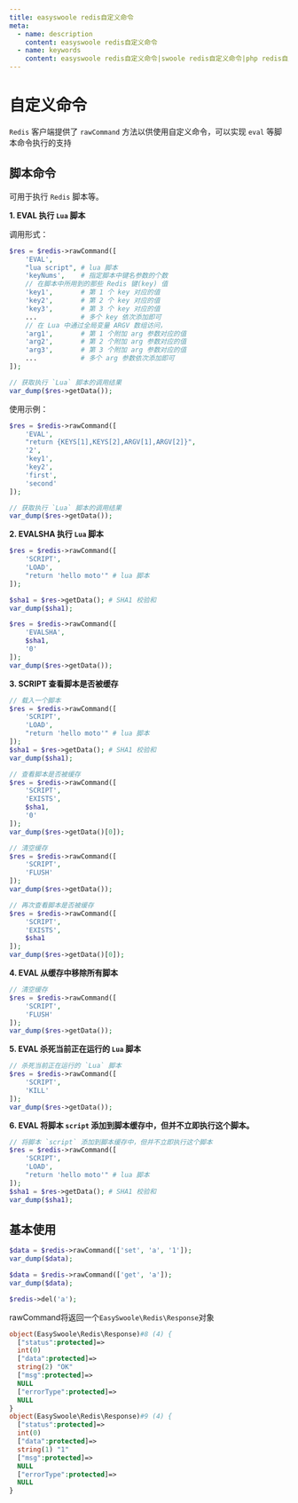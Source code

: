 ```yaml
---
title: easyswoole redis自定义命令
meta:
  - name: description
    content: easyswoole redis自定义命令
  - name: keywords
    content: easyswoole redis自定义命令|swoole redis自定义命令|php redis自定义命令
---
```


# 自定义命令
`Redis` 客户端提供了 `rawCommand` 方法以供使用自定义命令，可以实现 `eval` 等脚本命令执行的支持

## 脚本命令

可用于执行 `Redis` 脚本等。

**1. EVAL 执行 `Lua` 脚本**

调用形式：

```php
$res = $redis->rawCommand([
    'EVAL', 
    "lua script", # lua 脚本
    'keyNums',    # 指定脚本中键名参数的个数
    // 在脚本中所用到的那些 Redis 键(key) 值
    'key1',       # 第 1 个 key 对应的值
    'key2',       # 第 2 个 key 对应的值
    'key3',       # 第 3 个 key 对应的值
    ...           # 多个 key 依次添加即可
    // 在 Lua 中通过全局变量 ARGV 数组访问，
    'arg1',       # 第 1 个附加 arg 参数对应的值
    'arg2',       # 第 2 个附加 arg 参数对应的值
    'arg3',       # 第 3 个附加 arg 参数对应的值
    ...           # 多个 arg 参数依次添加即可
]);

// 获取执行 `Lua` 脚本的调用结果
var_dump($res->getData());
```

使用示例：

```php
$res = $redis->rawCommand([
    'EVAL', 
    "return {KEYS[1],KEYS[2],ARGV[1],ARGV[2]}",
    '2',
    'key1',
    'key2',
    'first',
    'second'
]);

// 获取执行 `Lua` 脚本的调用结果
var_dump($res->getData());
```

**2. EVALSHA 执行 `Lua` 脚本**

```php
$res = $redis->rawCommand([
    'SCRIPT',
    'LOAD',
    "return 'hello moto'" # lua 脚本
]);

$sha1 = $res->getData(); # SHA1 校验和
var_dump($sha1);

$res = $redis->rawCommand([
    'EVALSHA',
    $sha1,
    '0'
]);
var_dump($res->getData());
```

**3. SCRIPT 查看脚本是否被缓存**

```php
// 载入一个脚本
$res = $redis->rawCommand([
    'SCRIPT',
    'LOAD',
    "return 'hello moto'" # lua 脚本
]);
$sha1 = $res->getData(); # SHA1 校验和
var_dump($sha1);

// 查看脚本是否被缓存
$res = $redis->rawCommand([
    'SCRIPT',
    'EXISTS',
    $sha1,
    '0'
]);
var_dump($res->getData()[0]);

// 清空缓存
$res = $redis->rawCommand([
    'SCRIPT',
    'FLUSH'
]);
var_dump($res->getData());

// 再次查看脚本是否被缓存
$res = $redis->rawCommand([
    'SCRIPT',
    'EXISTS',
    $sha1
]);
var_dump($res->getData()[0]);
```

**4. EVAL 从缓存中移除所有脚本**

```php
// 清空缓存
$res = $redis->rawCommand([
    'SCRIPT',
    'FLUSH'
]);
var_dump($res->getData());
```

**5. EVAL 杀死当前正在运行的 `Lua` 脚本**

```php
// 杀死当前正在运行的 `Lua` 脚本
$res = $redis->rawCommand([
    'SCRIPT',
    'KILL'
]);
var_dump($res->getData());
```

**6. EVAL 将脚本 `script` 添加到脚本缓存中，但并不立即执行这个脚本。**

```php
// 将脚本 `script` 添加到脚本缓存中，但并不立即执行这个脚本
$res = $redis->rawCommand([
    'SCRIPT',
    'LOAD',
    "return 'hello moto'" # lua 脚本
]);
$sha1 = $res->getData(); # SHA1 校验和
var_dump($sha1);
```

## 基本使用

```php
$data = $redis->rawCommand(['set', 'a', '1']);
var_dump($data);

$data = $redis->rawCommand(['get', 'a']);
var_dump($data);

$redis->del('a');
```
rawCommand将返回一个`EasySwoole\Redis\Response`对象

```php
object(EasySwoole\Redis\Response)#8 (4) {
  ["status":protected]=>
  int(0)
  ["data":protected]=>
  string(2) "OK"
  ["msg":protected]=>
  NULL
  ["errorType":protected]=>
  NULL
}
object(EasySwoole\Redis\Response)#9 (4) {
  ["status":protected]=>
  int(0)
  ["data":protected]=>
  string(1) "1"
  ["msg":protected]=>
  NULL
  ["errorType":protected]=>
  NULL
}
```
